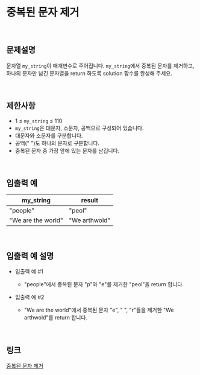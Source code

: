 # 중복된 문자 제거

<br>

## 문제설명
문자열 `my_string`이 매개변수로 주어집니다. `my_string`에서 중복된 문자를 제거하고, 하나의 문자만 남긴 문자열을 return 하도록 solution 함수를 완성해 주세요.

<br>

## 제한사항
- 1 ≤ `my_string` ≤ 110
- `my_string`은 대문자, 소문자, 공백으로 구성되어 있습니다.
- 대문자와 소문자를 구분합니다.
- 공백(" ")도 하나의 문자로 구분합니다.
- 중복된 문자 중 가장 앞에 있는 문자를 남깁니다.

<br>

## 입출력 예
| my_string | result |
|---|---|
| "people" | "peol" |
| "We are the world" | "We arthwold" |

<br>

## 입출력 예 설명
- 입출력 예 #1
    - "people"에서 중복된 문자 "p"와 "e"를 제거한 "peol"을 return 합니다.

- 입출력 예 #2
    - "We are the world"에서 중복된 문자 "e", " ", "r"들을 제거한 "We arthwold"를 return 합니다.

<br>

## 링크
[중복된 문자 제거](https://school.programmers.co.kr/learn/courses/30/lessons/120888)
